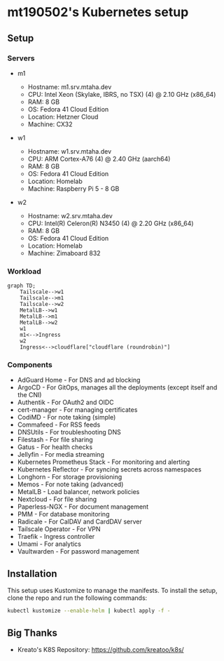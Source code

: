 # mt190502's Kubernetes setup

## Setup

### Servers

- m1
  - Hostname: m1.srv.mtaha.dev
  - CPU: Intel Xeon (Skylake, IBRS, no TSX) (4) @ 2.10 GHz (x86_64)
  - RAM: 8 GB
  - OS: Fedora 41 Cloud Edition
  - Location: Hetzner Cloud
  - Machine: CX32

- w1
  - Hostname: w1.srv.mtaha.dev
  - CPU: ARM Cortex-A76 (4) @ 2.40 GHz (aarch64)
  - RAM: 8 GB
  - OS: Fedora 41 Cloud Edition
  - Location: Homelab
  - Machine: Raspberry Pi 5 - 8 GB

- w2
  - Hostname: w2.srv.mtaha.dev
  - CPU: Intel(R) Celeron(R) N3450 (4) @ 2.20 GHz (x86_64)
  - RAM: 8 GB
  - OS: Fedora 41 Cloud Edition
  - Location: Homelab
  - Machine: Zimaboard 832

### Workload

```mermaid
graph TD;
    Tailscale-->w1
    Tailscale-->m1
    Tailscale-->w2
    MetalLB-->w1
    MetalLB-->m1
    MetalLB-->w2
    w1
    m1<-->Ingress
    w2
    Ingress<-->cloudflare["cloudflare (roundrobin)"]
```

### Components

- AdGuard Home - For DNS and ad blocking
- ArgoCD - For GitOps, manages all the deployments (except itself and the CNI)
- Authentik - For OAuth2 and OIDC
- cert-manager - For managing certificates
- CodiMD - For note taking (simple)
- Commafeed - For RSS feeds
- DNSUtils - For troubleshooting DNS
- Filestash - For file sharing
- Gatus - For health checks
- Jellyfin - For media streaming
- Kubernetes Prometheus Stack - For monitoring and alerting
- Kubernetes Reflector - For syncing secrets across namespaces
- Longhorn - For storage provisioning
- Memos - For note taking (advanced)
- MetalLB - Load balancer, network policies
- Nextcloud - For file sharing
- Paperless-NGX - For document management
- PMM - For database monitoring
- Radicale - For CalDAV and CardDAV server
- Tailscale Operator - For VPN
- Traefik - Ingress controller
- Umami - For analytics
- Vaultwarden - For password management

## Installation

This setup uses Kustomize to manage the manifests. To install the setup, clone the repo and run the following commands:

```bash
kubectl kustomize --enable-helm | kubectl apply -f -
```

## Big Thanks

- Kreato's K8S Repository: <https://github.com/kreatoo/k8s/>

